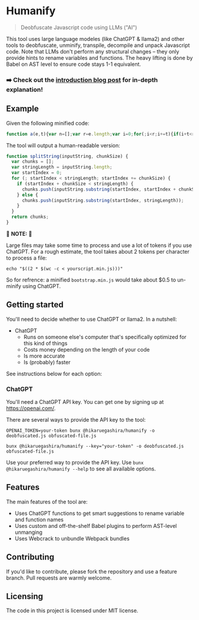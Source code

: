 # Humanify
> Deobfuscate Javascript code using LLMs ("AI")

This tool uses large language modeles (like ChatGPT & llama2) and other tools to
deobfuscate, unminify, transpile, decompile and unpack Javascript code. Note
that LLMs don't perform any structural changes – they only provide hints to
rename variables and functions. The heavy lifting is done by Babel on AST level
to ensure code stays 1-1 equivalent.

### ➡️ Check out the [introduction blog post][blogpost] for in-depth explanation!

[blogpost]: https://thejunkland.com/blog/using-llms-to-reverse-javascript-minification

## Example

Given the following minified code:

```javascript
function a(e,t){var n=[];var r=e.length;var i=0;for(;i<r;i+=t){if(i+t<r){n.push(e.substring(i,i+t))}else{n.push(e.substring(i,r))}}return n}
```

The tool will output a human-readable version:

```javascript
function splitString(inputString, chunkSize) {
  var chunks = [];
  var stringLength = inputString.length;
  var startIndex = 0;
  for (; startIndex < stringLength; startIndex += chunkSize) {
    if (startIndex + chunkSize < stringLength) {
      chunks.push(inputString.substring(startIndex, startIndex + chunkSize));
    } else {
      chunks.push(inputString.substring(startIndex, stringLength));
    }
  }
  return chunks;
}
```

🚨 **NOTE:** 🚨

Large files may take some time to process and use a lot of tokens if you use
ChatGPT. For a rough estimate, the tool takes about 2 tokens per character to
process a file:

```shell
echo "$((2 * $(wc -c < yourscript.min.js)))"
```

So for refrence: a minified `bootstrap.min.js` would take about $0.5 to
un-minify using ChatGPT.

## Getting started

You'll need to decide whether to use ChatGPT or llama2. In a nutshell:

* ChatGPT
  * Runs on someone else's computer that's specifically optimized for this kind
    of things
  * Costs money depending on the length of your code
  * Is more accurate
  * Is (probably) faster

See instructions below for each option:

### ChatGPT

You'll need a ChatGPT API key. You can get one by signing up at
https://openai.com/.

There are several ways to provide the API key to the tool:
```shell
OPENAI_TOKEN=your-token bunx @hikaruegashira/humanify -o deobfuscated.js obfuscated-file.js

bunx @hikaruegashira/humanify --key="your-token" -o deobfuscated.js obfuscated-file.js
```

Use your preferred way to provide the API key. Use `bunx @hikaruegashira/humanify --help` to see
all available options.

## Features

The main features of the tool are:
* Uses ChatGPT functions to get smart suggestions to rename variable and
  function names
* Uses custom and off-the-shelf Babel plugins to perform AST-level unmanging
* Uses Webcrack to unbundle Webpack bundles

## Contributing

If you'd like to contribute, please fork the repository and use a feature
branch. Pull requests are warmly welcome.

## Licensing

The code in this project is licensed under MIT license.
